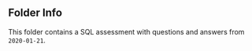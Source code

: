 ## Folder Info

This folder contains a SQL assessment with questions and answers from `2020-01-21`. 
